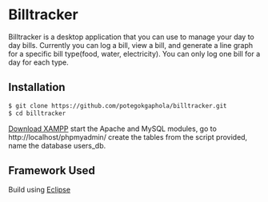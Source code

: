 # Billtracker
Billtracker is a desktop application that you can use to manage your day to day bills. Currently you can log a bill, view a bill, and generate a line graph for a specific bill type(food, water, electricity). You can only log one bill for a day for each type.

## Installation
```bash 
$ git clone https://github.com/potegokgaphola/billtracker.git
$ cd billtracker
```
[Download XAMPP](https://www.apachefriends.org/index.html) start the Apache and MySQL modules, go to http://localhost/phpmyadmin/ create the tables from the script provided, name the database users_db. 

## Framework Used
Build using [Eclipse](https://www.eclipse.org/downloads/)
